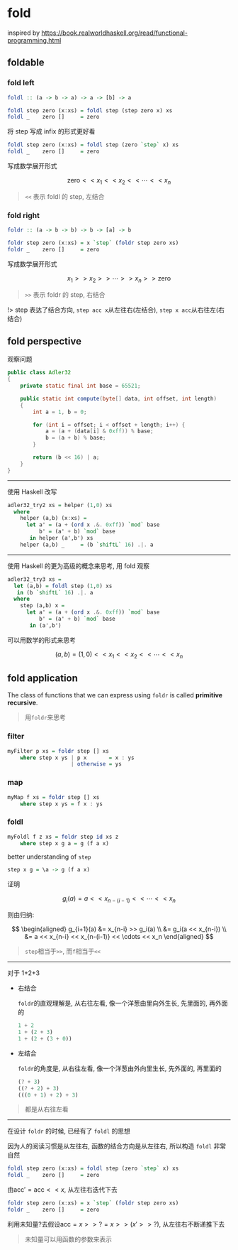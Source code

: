 # fold

inspired by https://book.realworldhaskell.org/read/functional-programming.html

## foldable

### fold left

```hs
foldl :: (a -> b -> a) -> a -> [b] -> a

foldl step zero (x:xs) = foldl step (step zero x) xs
foldl _    zero []     = zero
```

将 step 写成 infix 的形式更好看

```hs
foldl step zero (x:xs) = foldl step (zero `step` x) xs
foldl _    zero []     = zero
```

写成数学展开形式

$$\text{zero} << x_1 << x_2 << \cdots << x_n$$

> `<<` 表示 foldl 的 step, 左结合

### fold right

```hs
foldr :: (a -> b -> b) -> b -> [a] -> b

foldr step zero (x:xs) = x `step` (foldr step zero xs)
foldr _    zero []     = zero
```

写成数学展开形式

$$x_1 >> x_2 >> \cdots >> x_n >> \text{zero}$$

> `>>` 表示 foldr 的 step, 右结合

!> step 表达了结合方向, `step acc x`从左往右(左结合), `step x acc`从右往左(右结合)

## fold perspective

观察问题

```java
public class Adler32
{
    private static final int base = 65521;

    public static int compute(byte[] data, int offset, int length)
    {
		int a = 1, b = 0;

		for (int i = offset; i < offset + length; i++) {
			a = (a + (data[i] & 0xff)) % base;
			b = (a + b) % base;
		}

		return (b << 16) | a;
    }
}
```

---

使用 Haskell 改写

```hs
adler32_try2 xs = helper (1,0) xs
  where
    helper (a,b) (x:xs) =
	  let a' = (a + (ord x .&. 0xff)) `mod` base
		  b' = (a' + b) `mod` base
	   in helper (a',b') xs
	helper (a,b) _     = (b `shiftL` 16) .|. a
```

---

使用 Haskell 的更为高级的概念来思考, 用 fold 观察

```hs
adler32_try3 xs =
  let (a,b) = foldl step (1,0) xs
   in (b `shiftL` 16) .|. a
  where
	step (a,b) x =
	  let a' = (a + (ord x .&. 0xff)) `mod` base
		  b' = (a' + b) `mod` base
	   in (a',b')
```

可以用数学的形式来思考

$$(a, b) = (1, 0) << x_1 << x_2 << \cdots << x_n$$

## fold application

The class of functions that we can express using `foldr` is called **primitive recursive**.

> 用`foldr`来思考

### filter

```hs
myFilter p xs = foldr step [] xs
    where step x ys | p x       = x : ys
                    | otherwise = ys
```

### map

```hs
myMap f xs = foldr step [] xs
	where step x ys = f x : ys
```

### foldl

```hs
myFoldl f z xs = foldr step id xs z
	where step x g a = g (f a x)
```

better understanding of `step`

```hs
step x g = \a -> g (f a x)
```

证明

$$g_i(a) = a << x_{n-(i-1)} << \cdots << x_n$$

则由归纳:

$$
\begin{aligned}
	g_{i+1}(a) &= x_{n-i} >> g_i(a) \\
	&= g_i(a << x_{n-i}) \\
	&= a << x_{n-i} << x_{n-(i-1)} << \cdots << x_n
\end{aligned}
$$

> `step`相当于`>>`, 而`f`相当于`<<`

---

对于 1+2+3

- 右结合

  `foldr`的直观理解是, 从右往左看, 像一个洋葱由里向外生长, 先里面的, 再外面的

  ```hs
  1 + 2
  1 + (2 + 3)
  1 + (2 + (3 + 0))
  ```

- 左结合

  `foldr`的角度是, 从右往左看, 像一个洋葱由外向里生长, 先外面的, 再里面的

  ```hs
  (? + 3)
  ((? + 2) + 3)
  (((0 + 1) + 2) + 3)
  ```

> 都是从右往左看

---

在设计 `foldr` 的时候, 已经有了 `foldl` 的思想

因为人的阅读习惯是从左往右, 函数的结合方向是从左往右, 所以构造 `foldl` 非常自然

```hs
foldl step zero (x:xs) = foldl step (zero `step` x) xs
foldl _    zero []     = zero
```

由$\text{acc}'=\text{acc} << x$, 从左往右迭代下去

```hs
foldr step zero (x:xs) = x `step` (foldr step zero xs)
foldr _    zero []     = zero
```

利用未知量$?$去假设$\text{acc}=x >> ? = x >> (x' >> ?)$, 从左往右不断递推下去

> 未知量可以用函数的参数来表示
